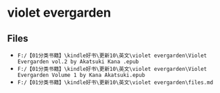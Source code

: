 # violet evergarden

## Files

- `F:/【01分类书籍】\kindle好书\更新10\英文\violet evergarden\Violet Evergarden vol.2 by Akatsuki Kana .epub`
- `F:/【01分类书籍】\kindle好书\更新10\英文\violet evergarden\Violet Evergarden Volume 1 by Kana Akatsuki.epub`
- `F:/【01分类书籍】\kindle好书\更新10\英文\violet evergarden\files.md`
